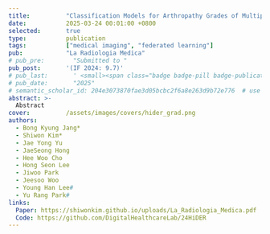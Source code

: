 ```yaml
---
title:          "Classification Models for Arthropathy Grades of Multiple Joints Based on Hierarchical Continual Learning"
date:           2025-03-24 00:01:00 +0800
selected:       true
type:           publication
tags:           ["medical imaging", "federated learning"]
pub:            "La Radiologia Medica"
# pub_pre:        "Submitted to "
pub_post:       '(IF 2024: 9.7)'
# pub_last:       ' <small><span class="badge badge-pill badge-publication badge-success">Spotlight</span></small>'
# pub_date:       "2025"
# semantic_scholar_id: 204e3073870fae3d05bcbc2f6a8e263d9b72e776  # use this to retrieve citation count
abstract: >-
  Abstract
cover:          /assets/images/covers/hider_grad.png
authors:
  - Bong Kyung Jang*
  - Shiwon Kim*
  - Jae Yong Yu
  - JaeSeong Hong
  - Hee Woo Cho
  - Hong Seon Lee
  - Jiwoo Park
  - Jeesoo Woo
  - Young Han Lee#
  - Yu Rang Park#
links:
  Paper: https://shiwonkim.github.io/uploads/La_Radiologia_Medica.pdf
  Code: https://github.com/DigitalHealthcareLab/24HiDER
---
```

